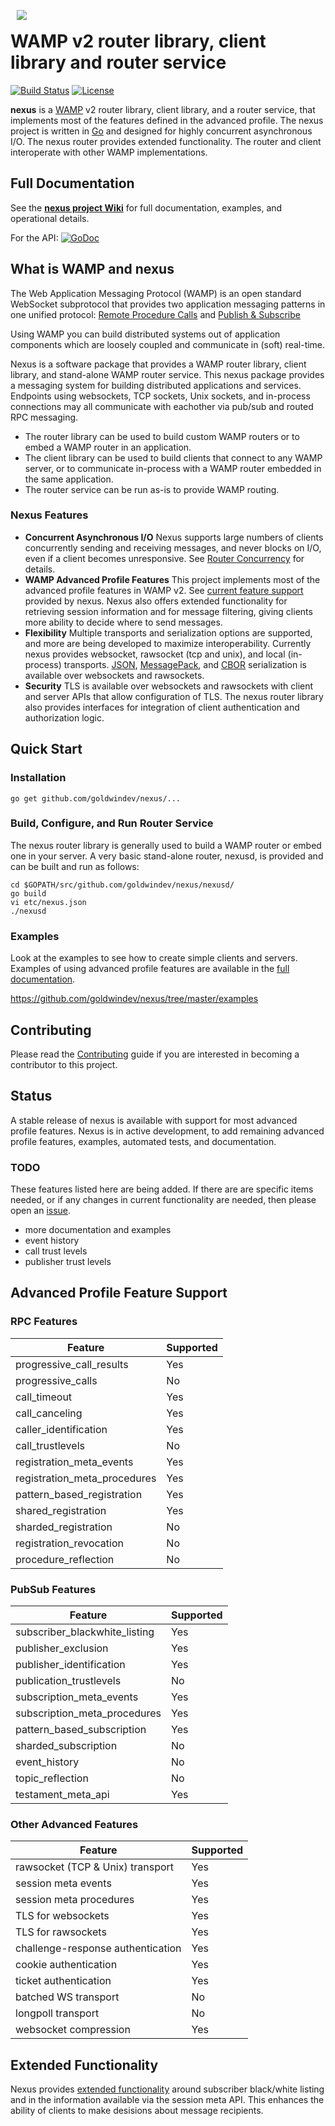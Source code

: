 <img src="doc/n-logo2.png" align="left" hspace="10" vspace="6">

# WAMP v2 router library, client library and router service

[![Build Status](https://travis-ci.org/goldwindev/nexus.svg)](https://travis-ci.org/gammazero/nexus)
[![License](https://img.shields.io/badge/License-MIT-blue.svg)](LICENSE)


**nexus** is a [WAMP](http://wamp-proto.org/) v2 router library, client library, and a router service, that implements most of the features defined in the advanced profile.  The nexus project is written in [Go](http://golang.org/) and designed for highly concurrent asynchronous I/O.  The nexus router provides extended functionality.  The router and client interoperate with other WAMP implementations.

## Full Documentation

See the [**nexus project Wiki**](https://github.com/goldwindev/nexus/wiki) for full documentation, examples, and operational details.

For the API: [![GoDoc](https://godoc.org/github.com/goldwindev/nexus?status.svg)](https://godoc.org/github.com/gammazero/nexus)

## What is WAMP and nexus

The Web Application Messaging Protocol (WAMP) is an open standard WebSocket subprotocol that provides two application messaging patterns in one unified protocol:
[Remote Procedure Calls](http://wamp-proto.org/faq/index.html#rpc) and [Publish & Subscribe](http://wamp-proto.org/faq/index.html#pubsub)

Using WAMP you can build distributed systems out of application components which are loosely coupled and communicate in (soft) real-time.

Nexus is a software package that provides a WAMP router library, client library, and stand-alone WAMP router service.  This nexus package provides a messaging system for building distributed applications and services.  Endpoints using websockets, TCP sockets, Unix sockets, and in-process connections may all communicate with eachother via pub/sub and routed RPC messaging.
 - The router library can be used to build custom WAMP routers or to embed a WAMP router in an application.
 - The client library can be used to build clients that connect to any WAMP server, or to communicate in-process with a WAMP router embedded in the same application.
 - The router service can be run as-is to provide WAMP routing.

### Nexus Features

- **Concurrent Asynchronous I/O** Nexus supports large numbers of clients concurrently sending and receiving messages, and never blocks on I/O, even if a client becomes unresponsive.  See [Router Concurrency](https://github.com/goldwindev/nexus/wiki/Router-Concurrency) for details.
- **WAMP Advanced Profile Features**  This project implements most of the advanced profile features in WAMP v2.  See [current feature support](https://github.com/goldwindev/nexus#advanced-profile-feature-support) provided by nexus.  Nexus also offers extended functionality for retrieving session information and for message filtering, giving clients more ability to decide where to send messages.
- **Flexibility** Multiple transports and serialization options are supported, and more are being developed to maximize interoperability.  Currently nexus provides websocket, rawsocket (tcp and unix), and local (in-process) transports.  [JSON](https://en.wikipedia.org/wiki/JSON), [MessagePack](http://msgpack.org/index.html), and [CBOR](https://tools.ietf.org/html/rfc7049) serialization is available over websockets and rawsockets.
- **Security** TLS is available over websockets and rawsockets with client and server APIs that allow configuration of TLS.  The nexus router library also provides interfaces for integration of client authentication and authorization logic.

## Quick Start

### Installation
```
go get github.com/goldwindev/nexus/...
```

### Build, Configure, and Run Router Service
The nexus router library is generally used to build a WAMP router or embed one in your server.  A very basic stand-alone router, nexusd, is provided and can be built and run as follows:

```
cd $GOPATH/src/github.com/goldwindev/nexus/nexusd/
go build
vi etc/nexus.json
./nexusd
```

### Examples

Look at the examples to see how to create simple clients and servers.  Examples of using advanced profile features are available in the [full documentation](https://github.com/goldwindev/nexus/wiki).

https://github.com/goldwindev/nexus/tree/master/examples

## Contributing

Please read the [Contributing](https://github.com/goldwindev/nexus/blob/master/CONTRIBUTING.md#contributing-to-nexus) guide if you are interested in becoming a contributor to this project.

## Status

A stable release of nexus is available with support for most advanced profile features.  Nexus is in active development, to add remaining advanced profile features, examples, automated tests, and documentation.

### TODO

These features listed here are being added.  If there are are specific items needed, or if any changes in current functionality are needed, then please open an [issue](https://github.com/goldwindev/nexus/issues).

- more documentation and examples
- event history
- call trust levels
- publisher trust levels

## Advanced Profile Feature Support

### RPC Features

| Feature | Supported |
| ------- | --------- |
| progressive_call_results | Yes |
| progressive_calls | No |
| call_timeout | Yes |
| call_canceling | Yes |
| caller_identification | Yes |
| call_trustlevels | No |
| registration_meta_events | Yes
| registration_meta_procedures | Yes
| pattern_based_registration | Yes |
| shared_registration | Yes |
| sharded_registration | No |
| registration_revocation | No |
| procedure_reflection | No |

### PubSub Features

| Feature | Supported |
| ------- | --------- |
| subscriber_blackwhite_listing | Yes |
| publisher_exclusion | Yes |
| publisher_identification | Yes |
| publication_trustlevels | No|
| subscription_meta_events | Yes |
| subscription_meta_procedures | Yes |
| pattern_based_subscription | Yes |
| sharded_subscription | No |
| event_history | No |
| topic_reflection | No |
| testament_meta_api | Yes |

### Other Advanced Features

| Feature | Supported |
| ------- | --------- |
| rawsocket (TCP & Unix) transport | Yes |
| session meta events | Yes |
| session meta procedures | Yes |
| TLS for websockets | Yes |
| TLS for rawsockets | Yes |
| challenge-response authentication | Yes |
| cookie authentication | Yes |
| ticket authentication | Yes |
| batched WS transport | No |
| longpoll transport | No |
| websocket compression | Yes |

## Extended Functionality

Nexus provides [extended functionality](https://github.com/goldwindev/nexus/wiki/Extended-Functionality) around subscriber black/white listing and in the information available via the session meta API.  This enhances the ability of clients to make desisions about message recipients.
